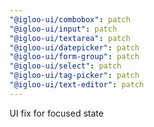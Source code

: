 ```yaml
---
"@igloo-ui/combobox": patch
"@igloo-ui/input": patch
"@igloo-ui/textarea": patch
"@igloo-ui/datepicker": patch
"@igloo-ui/form-group": patch
"@igloo-ui/select": patch
"@igloo-ui/tag-picker": patch
"@igloo-ui/text-editor": patch
---
```


UI fix for focused state
